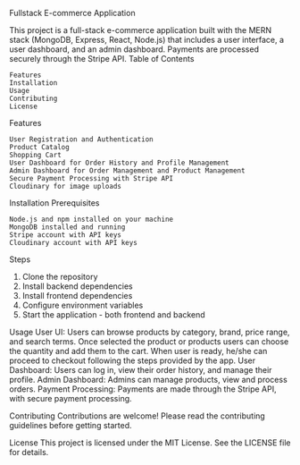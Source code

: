 Fullstack E-commerce Application

This project is a full-stack e-commerce application built with the MERN stack (MongoDB, Express, React, Node.js) that includes a user interface, a user dashboard, and an admin dashboard. Payments are processed securely through the Stripe API.
Table of Contents

    Features
    Installation
    Usage
    Contributing
    License

Features

    User Registration and Authentication
    Product Catalog
    Shopping Cart
    User Dashboard for Order History and Profile Management
    Admin Dashboard for Order Management and Product Management
    Secure Payment Processing with Stripe API
    Cloudinary for image uploads

Installation
Prerequisites

    Node.js and npm installed on your machine
    MongoDB installed and running
    Stripe account with API keys
    Cloudinary account with API keys

Steps

1. Clone the repository
2. Install backend dependencies
3. Install frontend dependencies
4. Configure environment variables
5. Start the application - both frontend and backend

Usage
    User UI: Users can browse products by category, brand, price range, and search terms. Once selected the product or products
    users can choose the quantity and add them to the cart. When user is ready, he/she can proceed to checkout following the 
    steps provided by the app. 
    User Dashboard: Users can log in, view their order history, and manage their profile.
    Admin Dashboard: Admins can manage products, view and process orders.
    Payment Processing: Payments are made through the Stripe API, with secure payment processing.
    

Contributing
Contributions are welcome! Please read the contributing guidelines before getting started.

License
This project is licensed under the MIT License. See the LICENSE file for details.

